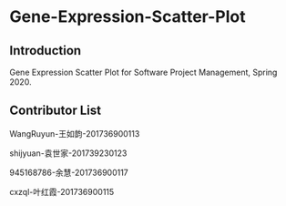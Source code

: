 # Gene-Expression-Scatter-Plot
## Introduction
Gene Expression Scatter Plot for Software Project Management, Spring 2020.

## Contributor List

WangRuyun-王如韵-201736900113

shijyuan-袁世家-201739230123

945168786-余慧-201736900117

cxzql-叶红霞-201736900115